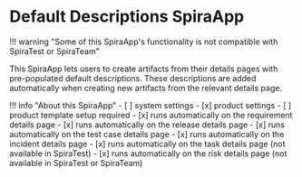 # Default Descriptions SpiraApp

!!! warning "Some of this SpiraApp's functionality is not compatible with SpiraTest or SpiraTeam"

This SpiraApp lets users to create artifacts from their details pages with pre-populated default descriptions. These descriptions are added automatically when creating new artifacts from the relevant details page.

!!! info "About this SpiraApp"
    - [ ] system settings
    - [x] product settings 
    - [ ] product template setup required
    - [x] runs automatically on the requirement details page
    - [x] runs automatically on the release details page
    - [x] runs automatically on the test case details page
    - [x] runs automatically on the incident details page
    - [x] runs automatically on the task details page (not available in SpiraTest)
    - [x] runs automatically on the risk details page (not available in SpiraTest or SpiraTeam)